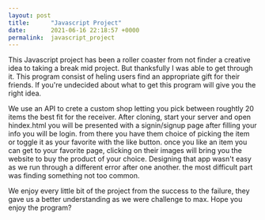 ```yaml
---
layout: post
title:      "Javascript Project"
date:       2021-06-16 22:18:57 +0000
permalink:  javascript_project
---
```



This Javascript project has been a roller coaster from not finder a creative idea to taking a break mid project.
But thanksfully I was able to get through it. This program consist of heling users find an appropriate gift for their friends.
If you're undecided about what to get this program will give you the right idea.

We use an API to crete a custom shop letting you pick between roughtly 20 items the best fit for the receiver. 
After cloning, start your server and open hindex.html you will be presented with a signin/signup page after filling your info you will be login. from there you have them choice of picking the item or toggle it as your favorite with the like button. once you like an item you can get to your favorite page, clicking on their images will bring you the website to buy the product of your choice.
Designing that app wasn't easy as we run through a different error after one another. the most difficult part was finding something not too common. 

We enjoy every little bit of the project from the success to the failure, they gave us a better understanding as we were challenge to max. Hope you enjoy the program?
